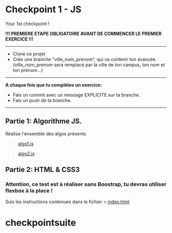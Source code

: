 # Checkpoint 1 - JS
Your 1st checkpoint !



**!!! PREMIERE ETAPE OBLIGATOIRE AVANT DE COMMENCER LE PREMIER EXERCICE !!!**

-----------------------------------
* Clone ce projet
* Crée une branche "ville_nom_prenom", qui va contenir ton avancée. (ville_nom_prenom sera remplacé par la ville de ton campus, ton nom et ton prénom...)

-----------------------------------
__A chaque fois que tu complètes un exercice:__
* Fais un commit avec un message EXPLICITE sur ta branche.
* Fais un push de ta branche.

-----------------------------------
## Partie 1: Algorithme JS.

Réalise l'ensemble des algos présents

> [algo1.js](./algo1.js)

> [algo2.js](./algo2.js)


## Partie 2: HTML & CSS3 
### Attention, ce test est à réaliser sans Boostrap, tu devras utiliser flexbox à la place !

Suis les instructions contenues dans le fichier > [index.html](./index.html)
# checkpointsuite

